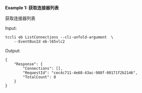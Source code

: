 **Example 1: 获取连接器列表**

获取连接器列表

Input: 

```
tccli eb ListConnections --cli-unfold-argument  \
    --EventBusId eb-l65vlc2
```

Output: 
```
{
    "Response": {
        "Connections": [],
        "RequestId": "cec4c711-4e68-43ac-988f-00171f2b2146",
        "TotalCount": 0
    }
}
```

